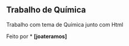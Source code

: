 ## Trabalho de Química

 Trabalho com tema de Química junto com Html
 
Feito por * **[joateramos]**
